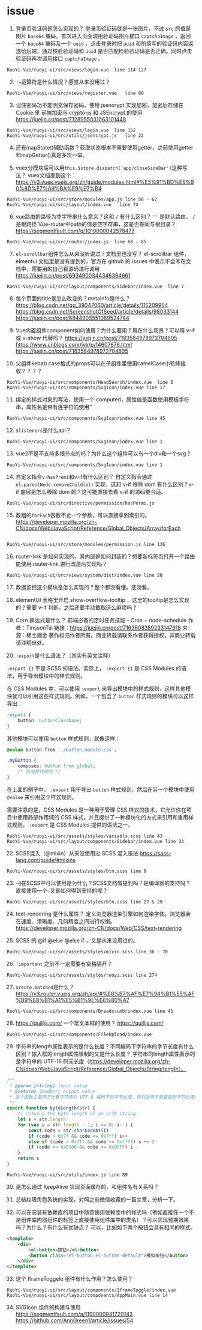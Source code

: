 # issue
01. 登录页验证码是怎么实现的？
登录页验证码就是一张图片，不过 `src` 的值是图片 `base64` 编码。首次进入页面调用验证码图片接口 `captchaImage` ，返回一个 `base64` 编码及一个 `uuid` ，点击登录时把 `uuid` 和所填写的验证码内容返送给后端，通过校验验证码和 `uuid` 是否匹配检验验证码是否正确。同时点击验证码再次调用接口 `captchaImage` 。

```
RuoYi-Vue/ruoyi-ui/src/views/login.vue  line 114-127
```

02. `!=`运算符是什么情况？感觉从来没用过？

```
RuoYi-Vue/ruoyi-ui/src/views/register.vue   line 80
```

03. 记住密码功不能明文保存密码，使用 jsencrypt 实现加密，加密后存储在 Cookie 里
前端加密与 crypto-js 和 JSEncrypt 的使用 
https://juejin.cn/post/7128955031063101448

```
RuoYi-Vue/ruoyi-ui/src/views/login.vue  line 152
RuoYi-Vue/ruoyi-ui/src/utils/jsencrypt.js   line 22
```

04. 还有mapState()辅助函数？获取状态根本不需要使用getter，之前使用getter和mapGetter()真是多次一举。

05. vuex分模块后可以用`this.$store.dispatch('app/closeSideBar')`这种写法？
vuex文档提到这个：https://v3.vuex.vuejs.org/zh/guide/modules.html#%E5%91%BD%E5%90%8D%E7%A9%BA%E9%97%B4

```
RuoYi-Vue/ruoyi-ui/src/store/modules/app.js line 56 - 62
RuoYi-Vue/ruoyi-ui/src/layout/index.vue   line 74
```

06. vue路由的路径为空字符串什么意义？这和 `/` 有什么区别？
`''` 是默认路由， `/` 是根路径
Vue-router中path的值是空字符串，这是否等同与根目录？
https://segmentfault.com/q/1010000042578477

```
RuoYi-Vue/ruoyi-ui/src/router/index.js  line 68 - 85
```

07. `el-scrollbar`组件怎么从来没听说过？文档里也没写？
el-scrollbar 组件，elmentui 文档里是没有提到的，官方在 github 的 issues 中表示不会写在文档中，需要用的自己看源码进行调用
https://juejin.cn/post/6934900344346394661
 

```
RuoYi-Vue/ruoyi-ui/src/layout/components/Sidebar/index.vue  line 7
```

08. 每个页面的title是怎么改变的？metainfo是什么？
https://blog.csdn.net/qq_39047060/article/details/115209954
https://blog.csdn.net/ScreenshotOfSeed/article/details/98033144
https://juejin.cn/post/6844903551089524744

09. Vue内置组件component如何使用？为什么要用？用在什么场景？可以用 v-if 或 v-show 代替吗？
https://juejin.cn/post/7183584978972704805
https://www.cnblogs.com/jyk/p/14607676.html
https://juejin.cn/post/7183584978972704805

10. 父组件kebab case格式的props可以在子组件里使用camelCase小驼峰接收？？？？

```
RuoYi-Vue/ruoyi-ui/src/components/HeadSearch/index.vue  line 6
RuoYi-Vue/ruoyi-ui/src/components/SvgIcon/index.vue line 17
```

11. 绑定的样式对象的写法，使用一个 computed，属性值是函数使用模板字符串，属性名是带有连字符的使用''

```
RuoYi-Vue/ruoyi-ui/src/components/SvgIcon/index.vue line 45
```

12. `$listeners`是什么api？

```
RuoYi-Vue/ruoyi-ui/src/components/SvgIcon/index.vue line 1
```

13. vue2不是不支持多根节点的吗？为什么这个组件可以有一个div和一个svg？

```
RuoYi-Vue/ruoyi-ui/src/components/SvgIcon/index.vue line 1
```

14. 自定义指令`v-hasPremi`和v-if有什么区别？
自定义指令通过 `el.parentNode.removeChild(el)` 实现，这和 v-if 移除 dom 有什么区别？v-if 底层是怎么移除 dom 的？这可能直接去看 v-if 的源码更合适。

```
RuoYi-Vue/ruoyi-ui/src/directive/permission/hasPermi.js
```

15. 数组的`forEach`函数不止一个参数，可以直接拿到索引的。
https://developer.mozilla.org/zh-CN/docs/Web/JavaScript/Reference/Global_Objects/Array/forEach

```

RuoYi-Vue/ruoyi-ui/src/store/modules/permission.js line 136
```

16. router-link 是如何实现的，其内部是如何封装的？想要新标签页打开一个路由能使用 router-link 进行改造后实现吗？

```
RuoYi-Vue/ruoyi-ui/src/views/system/dict/index.vue line 20
```

17. 数据监控这个模块是怎么实现的？整个都没看懂。还没看。

18. elementUI 表格里开启 show-overflow-tooltip ，这里的tooltip是怎么实现的？需要 v-if 判断，之后还要手动截取这么麻烦吗？

19. Corn 表达式是什么？
前端必备的定时任务技能 - Cron + node-schedule
作者：TinssonTai
链接：https://juejin.cn/post/7163608389233147918
来源：稀土掘金
著作权归作者所有。商业转载请联系作者获得授权，非商业转载请注明出处。

21. `:export`是什么语法？（其实有英文注释）

`:export {}` 不是 SCSS 的语法。实际上， `:export {}` 是 CSS Modules 的语法，用于导出模块中的样式规则。

在 CSS Modules 中，可以使用 `:export` 来导出模块中的样式规则，这样其他模块就可以引用这些样式规则。例如，一个包含了 `button` 样式规则的模块可以这样导出：

```css
:export {
    button: buttonClassName;
}
```

其他模块可以使用 `button` 样式规则，就像这样：

```css
@value button from './button.module.css';

.myButton {
    composes: button from global;
    /* 其他样式规则 */
}
```

在上面的例子中， `:export` 用于导出 `button` 样式规则，然后在另一个模块中使用 `@value` 来引用这个样式规则。

需要注意的是，CSS Modules 是一种用于管理 CSS 样式的技术，它允许你在项目中使用局部作用域的 CSS 样式，并且提供了一种模块化的方式来引用和重用样式规则。 `:export` 是 CSS Modules 提供的语法之一。

```
RuoYi-Vue/ruoyi-ui/src/assets/styles/variabls.scss line 43
RuoYi-Vue/ruoyi-ui/src/layout/components/Sidebar/index.vue line 33
```

22. SCSS混入（@mixin）从来没使用过
SCSS 混入语法
https://sass-lang.com/guide/#mixins

```
RuoYi-Vue/ruoyi-ui/src/assets/styles/btn.scss line 8
```

23. `~@`在SCSS中可以使用是为什么？SCSS文档有提到吗？是编译器的支持吗？直接使用一个`~`又是如何得到支持的呢？

```
RuoYi-Vue/ruoyi-ui/src/assets/styles/btn.scss line 27 & 29
```

24. text-rendering 是什么属性？
定义浏览器渲染引擎如何渲染字体。浏览器会在速度、清晰度、几何精度之间进行权衡。
https://developer.mozilla.org/zh-CN/docs/Web/CSS/text-rendering

25. SCSS 的 @if @else @else if ，又是从来没用过的。

```
RuoYi-Vue/ruoyi-ui/src/assets/styles/mixin.scss line 36 - 70
```

26. `!important` 之前不一定需要有空格隔开？

```
RuoYi-Vue/ruoyi-ui/src/assets/styles/ruoyi.scss line 274
```

27. `$route.matched`是什么？
https://v3.router.vuejs.org/zh/api/#%E8%B7%AF%E7%94%B1%E5%AF%B9%E8%B1%A1%E5%B1%9E%E6%80%A7

```
RuoYi-Vue/ruoyi-ui/src/components/Breadcrumb/index.vue line 41
```

28. https://quilljs.com/ 一个富文本框的使用？
https://quilljs.com/

```
RuoYi-Vue/ruoyi-ui/src/components/FileUpload/index.vue
```

29. 字符串的length属性表示的是什么长度？不同编码下字符串的字节长度有什么区别？输入框的length属性限制的又是什么长度？
字符串的length属性表示的是字符串的 UTF-16 码元长度（https://developer.mozilla.org/zh-CN/docs/Web/JavaScript/Reference/Global_Objects/String/length）。

```js
/**
 * @param {string} input value
 * @returns {number} output value
 * 这个函数主要用于计算字符串在 UTF-8 编码下的字节长度，特别适用于需要限制字符长度的场景，比如在输入框中限制字符长度或者在处理网络请求时需要限制传输数据的大小。
 */
export function byteLength(str) {
    // returns the byte length of an utf8 string
    let s = str.length
    for (var i = str.length - 1; i >= 0; i--) {
        const code = str.charCodeAt(i)
        if (code > 0x7f && code <= 0x7ff) s++
        else if (code > 0x7ff && code <= 0xffff) s += 2
        if (code >= 0xDC00 && code <= 0xDFFF) i--
    }
    return s
}
```

```
RuoYi-Vue/ruoyi-ui/src/utils/index.js line 89
```

30. 是怎么通过 KeepAlive 实现页面缓存的，和组件名有关系吗？

31. 总结权限角色系统的实现，对照之前微信收藏的一篇文章，分析一下。

32. 可以在安装有依赖库的项目中随意使用依赖库中的样式吗（例如直接在一个不是组件库内部组件的标签上直接使用组件库中的类名）？可以实现预期效果吗？为什么？有什么有优缺点？
可以，比如如下两个按钮会具有相同的样式。

```html
<template>
    <div>
        <el-button>按钮</el-button>
        <button class="el-button el-button-default">模拟按钮</button>
    </div>
</template>
```

33. 这个 IframeToggele 组件有什么作用？怎么使用？
```
RuoYi-Vue/ruoyi-ui/src/layout/components/IframeToggle/index.vue
RuoYi-Vue/ruoyi-ui/src/layout/components/AppMain.vue line 14
```

34. SVGIcon 组件的构建与使用
https://segmentfault.com/a/1190000041720143
https://github.com/AnnGreen1/article/issues/54